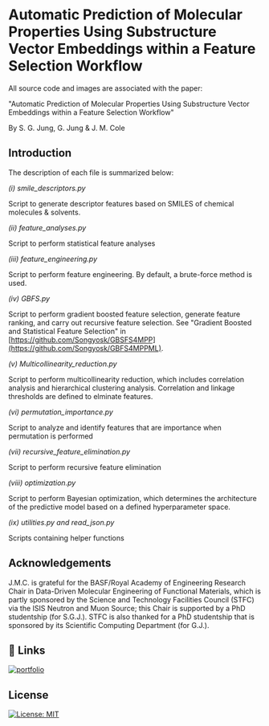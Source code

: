 # Automatic Prediction of Molecular Properties Using Substructure Vector Embeddings within a Feature Selection Workflow

All source code and images are associated with the paper:

"Automatic Prediction of Molecular Properties Using Substructure Vector Embeddings within a Feature Selection Workflow" 

By S. G. Jung, G. Jung & J. M. Cole



## Introduction

The description of each file is summarized below:

*(i) smile_descriptors.py*

Script to generate descriptor features based on SMILES of chemical molecules & solvents. 

*(ii) feature_analyses.py*

Script to perform statistical feature analyses

*(iii) feature_engineering.py*

Script to perform feature engineering. By default, a brute-force method is used.

*(iv) GBFS.py*

Script to perform gradient boosted feature selection, generate feature ranking, and carry out recursive feature selection. See "Gradient Boosted and Statistical Feature Selection" in [https://github.com/Songyosk/GBSFS4MPP](https://github.com/Songyosk/GBFS4MPPML).

*(v) Multicollinearity_reduction.py*

Script to perform multicollinearity reduction, which includes correlation analysis and hierarchical clustering analysis. Correlation and linkage thresholds are defined to elminate features. 

*(vi) permutation_importance.py*

Script to analyze and identify features that are importance when permutation is performed

*(vii) recursive_feature_elimination.py*

Script to perform recursive feature elimination 

*(viii) optimization.py*

Script to perform Bayesian optimization, which determines the architecture of the predictive model based on a defined hyperparameter space.  

*(ix) utilities.py and read_json.py*

Scripts containing helper functions 



## Acknowledgements
J.M.C. is grateful for the BASF/Royal Academy of Engineering Research Chair in Data-Driven Molecular Engineering of Functional Materials, which is partly sponsored by the Science and Technology Facilities Council (STFC) via the ISIS Neutron and Muon Source; this Chair is supported by a PhD studentship (for S.G.J.). STFC is also thanked for a PhD studentship that is sponsored by its Scientific Computing Department (for G.J.).


## 🔗 Links
[![portfolio](https://img.shields.io/badge/Research_group-000?style=for-the-badge&logo=ko-fi&logoColor=white)](http://www.mole.phy.cam.ac.uk/)


## License
[![License: MIT](https://img.shields.io/badge/License-MIT-yellow.svg)](https://opensource.org/licenses/MIT)
